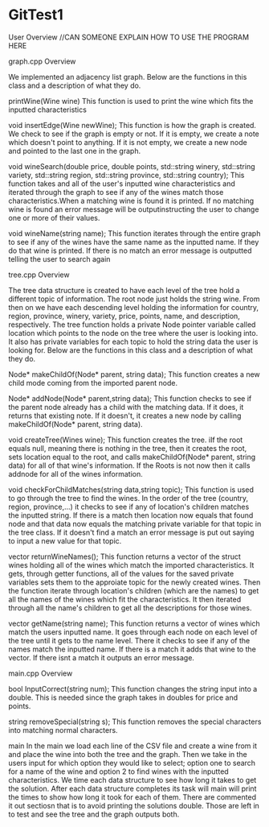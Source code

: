 # GitTest1

User Overview 
//CAN SOMEONE EXPLAIN HOW TO USE THE PROGRAM HERE












graph.cpp Overview 
  
  We implemented an adjacency list graph. Below are the functions in this class and a description of what they do.

  printWine(Wine wine)
    This function is used to print the wine which fits the inputted characteristics

  void insertEdge(Wine newWine);
    This function is how the graph is created. We check to see if the graph is empty or not. If it is empty, we create a note which doesn't point to anything. 
    If it is not empty, we create a new node and pointed to the last one in the graph.

  void wineSearch(double price, double points, std::string winery, std::string variety, std::string region, std::string province, std::string country);
     This function takes and all of the user's inputted wine characteristics and iterated through the graph to see if any of the wines match those 
     characteristics.When a matching wine is found it is printed. If no matching wine is found an error message will be outputinstructing the user to change 
     one or more of their values.

  void wineName(string name);
    This function iterates through the entire graph to see if any of the wines have the same name as the inputted name. If they do that wine is printed. If 
    there is no match an error message is outputted telling the user to search again



tree.cpp Overview 

  The tree data structure is created to have each level of the tree hold a different topic of information. The root node just holds the string wine. From then 
  on we have each descending level holding the information for country, region, province, winery, variety, price, points, name, and description, respectively.
  The tree function holds a private Node pointer variable called location which points to the node on the tree where the user is looking into. It also has
  private variables for each topic to hold the string data the user is looking for. Below are the functions in this class and a description of what they do. 

  Node* makeChildOf(Node* parent, string data);
    This function creates a new child mode coming from the imported parent node.

  Node* addNode(Node* parent,string data);
    This function checks to see if the parent node already has a child with the matching data. If it does, it returns that existing note. If it doesn't, 
    it creates a new node by calling makeChildOf(Node* parent, string data).

  void createTree(Wines wine);
    This function creates the tree. iIf the root equals null, meaning there is nothing in the tree, then it creates the root, sets location equal to the root,
    and calls makeChildOf(Node* parent, string data) for all of that wine's information. If the Roots is not now then it calls addnode for all of the wines 
    information.

  void checkForChildMatches(string data,string topic);
    This function is used to go through the tree to find the wines. In the order of the tree (country, region, province,...) it checks to see if any of location's 
    children matches the inputted string. If there is a match then location now equals that found node and that data now equals the matching private variable for 
    that topic in the tree class. If it doesn't find a match an error message is put out saying to input a new value for that topic. 

  vector<Wines> returnWineNames();
     This function returns a vector of the struct wines holding all of the wines which match the imported characteristics. It gets, through getter functions, all 
     of the values for the saved private variables sets them to the approiate topic for the newly created wines. Then the function iterate through location's
     children (which are the names) to get all the names of the wines which fit the characteristics. It then iterated through all the name's children to get all 
     the descriptions for those wines.

  vector<Wines> getName(string name);
    This function returns a vector of wines which match the users inputted name. It goes through each node on each
    level of the tree until it gets to the name level. There it checks to see if any of the names match the inputted
    name. If there is a match it adds that wine to the vector. If there isnt a match it outputs an error message. 
  
  
  
main.cpp Overview 

  bool InputCorrect(string num); 
    This function changes the string input into a double. This is needed since the graph takes in doubles for price and points.

  string removeSpecial(string s);
    This function removes the special characters into matching normal characters.
    
  main
    In the main we load each line of the CSV file and create a wine from it and place the wine into both the tree and the graph. Then we take in the users input 
    for which option they would like to select; option one to search for a name of the wine and option 2 to find wines with the inputted characteristics. We time
    each data structure to see how long it takes to get the solution. After each data structure completes its task will main will print the times to show how long 
    it took for each of them. There are commented it out sectiosn that is to avoid printing the solutions double. Those are left in to test and see the tree and 
    the graph outputs both. 

